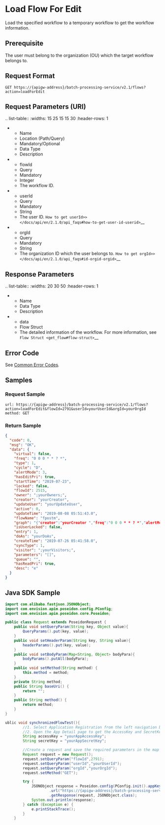 # Load Flow For Edit

Load the specified workflow to a temporary workflow to get the workflow information.

## Prerequisite

The user must belong to the organization (OU) which the target workflow belongs to.

## Request Format

```
GET https://{apigw-address}/batch-processing-service/v2.1/flows?action=loadForEdit
```

## Request Parameters (URI)

.. list-table::
   :widths: 15 25 15 15 30
   :header-rows: 1

   * - Name
     - Location (Path/Query)
     - Mandatory/Optional
     - Data Type
     - Description
   * - flowId
     - Query
     - Mandatory
     - Integer
     - The workflow ID.
   * - userId
     - Query
     - Mandatory
     - String
     - The user ID. `How to get userId>> </docs/api/en/2.1.0/api_faqs#how-to-get-user-id-userid>`__
   * - orgId
     - Query
     - Mandatory
     - String
     - The organization ID which the user belongs to. `How to get orgId>> </docs/api/en/2.1.0/api_faqs#id-orgid-orgid>`__


## Response Parameters

.. list-table::
   :widths: 20 30 50
   :header-rows: 1

   * - Name
     - Data Type
     - Description
   * - data
     - Flow Struct
     - The detailed information of the workflow. For more information, see `Flow Struct <get_flow#flow-struct>`__

## Error Code

See [Common Error Codes](overview#common-error-codes).


## Samples

### Request Sample
```
url: https://{apigw-address}/batch-processing-service/v2.1/flows?action=loadForEdit&flowId=2791&userId=yourUserId&orgId=yourOrgId
method: GET
```

### Return Sample

```json
{
  "code": 0,
  "msg": "OK",
  "data": {
    "virtual": false,
    "freq": "0 0 0 * * ? *",
    "type": 1,
    "cycle": "D",
    "alertMode": 3,
    "hasEditPri": true,
    "startTime": "2019-07-23",
    "locked": false,
    "flowId": 2515,
    "owner": ";yourOwners;",
    "creator": "yourCreator",
    "updateUser": "yourUpdateUser",
    "active": 0,
    "updateTime": "2019-08-08 05:51:43.0",
    "flowName": "fpostm",
    "graph": "{"creator":"yourCreator ","freq":"0 0 0 * * ? *","alertMode":3,"active":0,"owners":";yourOwners;","type":1,"cycle":"D","startTime":"2019-07-23","visitors":";yourVisitors;","doAs":"yourDoAs","flows":[{"isVirtual":false,"flowId":"2788","x":0.0186,"flow_name":"jin","y":0.0016999999046325683,"nodeId":"f_2788"},{"isVirtual":true,"flowId":"2819","x":8.0E-4,"flow_name":"104891(tass)","y":0.022100001525878907,"nodeId":"f_2819"}],"name":"fpostm","relations":[{"cycleGap":"D0","source":"t_104575","rerun":true,"target":"t_104590"},{"cycleGap":"D0","source":"f_2788","rerun":false,"target":"t_104575"},{"cycleGap":"D0","source":"f_2819","rerun":false,"target":"t_104590"}],"parameters":"[]","queue":"","tasks":[{"taskName":"tass","x":0.0132,"y":0.008100000381469727,"taskId":"104575","nodeId":"t_104575"},{"taskName":"gg","x":0.0084,"y":0.014199999237060546,"taskId":"104590","nodeId":"t_104590"},{"taskName":"dff","x":0.0352,"y":0.008300002288818359,"taskId":"104901","nodeId":"t_104901"}],"desc":"e"}",
    "isUserLocked": false,
    "entry": 1,
    "doAs": "yourDoAs",
    "createTime": "2019-07-26 05:41:58.0",
    "syncType": 1,
    "visitor": ";yourVisitors;",
    "parameters": "[]",
    "queue": "",
    "hasReadPri": true,
    "desc": "e"
  }
}
```



## Java SDK Sample

```java
import com.alibaba.fastjson.JSONObject;
import com.envision.apim.poseidon.config.PConfig;
import com.envision.apim.poseidon.core.Poseidon;

public class Request extends PoseidonRequest {
    public void setQueryParam(String key, Object value){
        QueryParams().put(key, value);
    }
    public void setHeaderParam(String key, String value){
        headerParams().put(key, value);
    }
    public void setBodyParam(Map<String, Object> bodyPara){
        bodyParams().putAll(bodyPara);
    }
    public void setMethod(String method) {
        this.method = method;
    }
    private String method;
    public String baseUri() {
        return "";
    }
    public String method() {
        return method;
    }
}

ublic void synchronizedFlowTest(){
        //1. Select Application Registration from the left navigation bar of EnOS Console.
        //2. Open the App Detail page to get the AccessKey and SecretKey of the application.
        String accessKey = "yourAppAccessKey";
        String secretKey = "yourAppSecretKey";

        //Create a request and save the required parameters in the map of the Query.
        Request request = new Request();
        request.setQueryParam("flowId",2791);
        request.setQueryParam("userId","yourUserId");
        request.setQueryParam("orgId","yourOrgId");
        request.setMethod("GET");

        try {
            JSONObject response = Poseidon.config(PConfig.init().appKey(accessKey).appSecret(secretKey).debug())
                    .url("https://{apigw-address}/batch-processing-service/v2.1/flows?action=loadForEdit")
                    .getResponse(request, JSONObject.class);
            System.out.println(response);
        } catch (Exception e) {
            e.printStackTrace();
        }
    }
```
